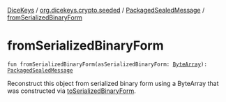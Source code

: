 [DiceKeys](../../index.md) / [org.dicekeys.crypto.seeded](../index.md) / [PackagedSealedMessage](index.md) / [fromSerializedBinaryForm](./from-serialized-binary-form.md)

# fromSerializedBinaryForm

`fun fromSerializedBinaryForm(asSerializedBinaryForm: `[`ByteArray`](https://kotlinlang.org/api/latest/jvm/stdlib/kotlin/-byte-array/index.html)`): `[`PackagedSealedMessage`](index.md)

Reconstruct this object from serialized binary form using a
ByteArray that was constructed via [toSerializedBinaryForm](to-serialized-binary-form.md).

